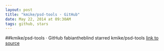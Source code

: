 ```yaml
---
layout: post
title: "kmike/psd-tools · GitHub"
date: May 22, 2014 at 09:30AM
tags: github, stars
---
```

##kmike/psd-tools · GitHub
fabiantheblind starred kmike/psd-tools
[link to source](http://ift.tt/1i6Q2DC) 
